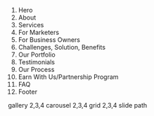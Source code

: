 1.  Hero
2.  About
3.  Services
4.  For Marketers
5.  For Business Owners
6.  Challenges, Solution, Benefits
7.  Our Portfolio
8.  Testimonials
9.  Our Process
10. Earn With Us/Partnership Program
11. FAQ
12. Footer


gallery 2,3,4
carousel 2,3,4
grid 2,3,4
slide
path
